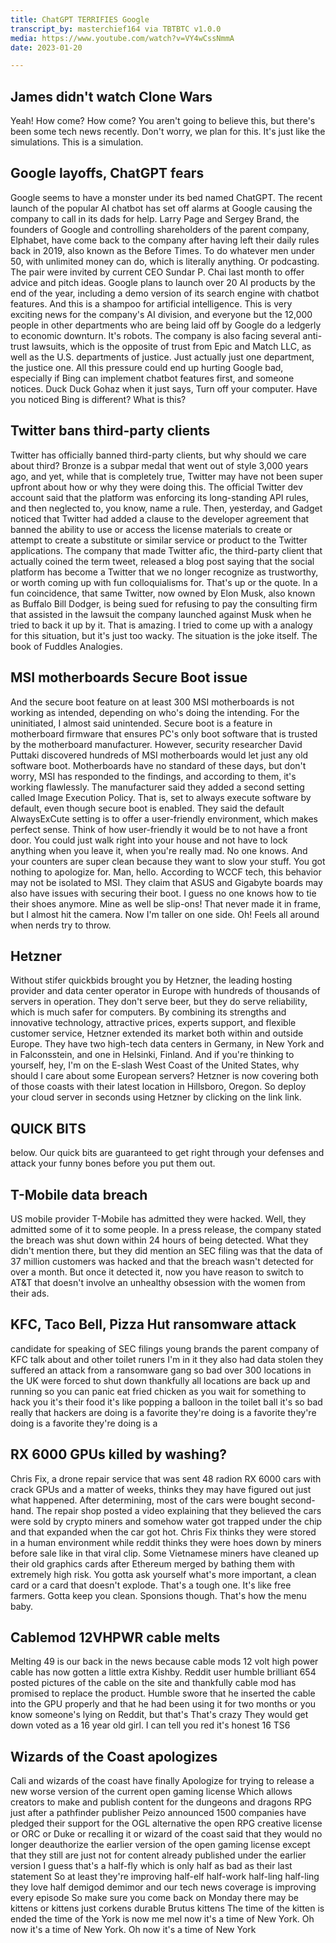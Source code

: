 ```yaml
---
title: ChatGPT TERRIFIES Google
transcript_by: masterchief164 via TBTBTC v1.0.0
media: https://www.youtube.com/watch?v=VY4wCssNmmA
date: 2023-01-20

---
```


## James didn't watch Clone Wars

 Yeah! How come? How come? You aren't going to believe this, but there's been some tech news recently. Don't worry, we plan for this. It's just like the simulations. This is a simulation.

## Google layoffs, ChatGPT fears

 Google seems to have a monster under its bed named ChatGPT. The recent launch of the popular AI chatbot has set off alarms at Google causing the company to call in its dads for help. Larry Page and Sergey Brand, the founders of Google and controlling shareholders of the parent company, Elphabet, have come back to the company after having left their daily rules back in 2019, also known as the Before Times. To do whatever men under 50, with unlimited money can do, which is literally anything. Or podcasting. The pair were invited by current CEO Sundar P. Chai last month to offer advice and pitch ideas. Google plans to launch over 20 AI products by the end of the year, including a demo version of its search engine with chatbot features. And this is a shampoo for artificial intelligence. This is very exciting news for the company's AI division, and everyone but the 12,000 people in other departments who are being laid off by Google do a ledgerly to economic downturn. It's robots. The company is also facing several anti-trust lawsuits, which is the opposite of trust from Epic and Match LLC, as well as the U.S. departments of justice. Just actually just one department, the justice one. All this pressure could end up hurting Google bad, especially if Bing can implement chatbot features first, and someone notices. Duck Duck Gohaz when it just says, Turn off your computer. Have you noticed Bing is different? What is this?

## Twitter bans third-party clients

 Twitter has officially banned third-party clients, but why should we care about third? Bronze is a subpar medal that went out of style 3,000 years ago, and yet, while that is completely true, Twitter may have not been super upfront about how or why they were doing this. The official Twitter dev account said that the platform was enforcing its long-standing API rules, and then neglected to, you know, name a rule. Then, yesterday, and Gadget noticed that Twitter had added a clause to the developer agreement that banned the ability to use or access the license materials to create or attempt to create a substitute or similar service or product to the Twitter applications. The company that made Twitter afic, the third-party client that actually coined the term tweet, released a blog post saying that the social platform has become a Twitter that we no longer recognize as trustworthy, or worth coming up with fun colloquialisms for. That's up or the quote. In a fun coincidence, that same Twitter, now owned by Elon Musk, also known as Buffalo Bill Dodger, is being sued for refusing to pay the consulting firm that assisted in the lawsuit the company launched against Musk when he tried to back it up by it. That is amazing. I tried to come up with a analogy for this situation, but it's just too wacky. The situation is the joke itself. The book of Fuddles Analogies.

## MSI motherboards Secure Boot issue

 And the secure boot feature on at least 300 MSI motherboards is not working as intended, depending on who's doing the intending. For the uninitiated, I almost said unintended. Secure boot is a feature in motherboard firmware that ensures PC's only boot software that is trusted by the motherboard manufacturer. However, security researcher David Puttaki discovered hundreds of MSI motherboards would let just any old software boot. Motherboards have no standard of these days, but don't worry, MSI has responded to the findings, and according to them, it's working flawlessly. The manufacturer said they added a second setting called Image Execution Policy. That is, set to always execute software by default, even though secure boot is enabled. They said the default AlwaysExCute setting is to offer a user-friendly environment, which makes perfect sense. Think of how user-friendly it would be to not have a front door. You could just walk right into your house and not have to lock anything when you leave it, when you're really mad. No one knows. And your counters are super clean because they want to slow your stuff. You got nothing to apologize for. Man, hello. According to WCCF tech, this behavior may not be isolated to MSI. They claim that ASUS and Gigabyte boards may also have issues with securing their boot. I guess no one knows how to tie their shoes anymore. Mine as well be slip-ons! That never made it in frame, but I almost hit the camera. Now I'm taller on one side. Oh! Feels all around when nerds try to throw.

## Hetzner

 Without stifer quickbids brought you by Hetzner, the leading hosting provider and data center operator in Europe with hundreds of thousands of servers in operation. They don't serve beer, but they do serve reliability, which is much safer for computers. By combining its strengths and innovative technology, attractive prices, experts support, and flexible customer service, Hetzner extended its market both within and outside Europe. They have two high-tech data centers in Germany, in New York and in Falconsstein, and one in Helsinki, Finland. And if you're thinking to yourself, hey, I'm on the E-slash West Coast of the United States, why should I care about some European servers? Hetzner is now covering both of those coasts with their latest location in Hillsboro, Oregon. So deploy your cloud server in seconds using Hetzner by clicking on the link link.

## QUICK BITS

 below. Our quick bits are guaranteed to get right through your defenses and attack your funny bones before you put them out.

## T-Mobile data breach

 US mobile provider T-Mobile has admitted they were hacked. Well, they admitted some of it to some people. In a press release, the company stated the breach was shut down within 24 hours of being detected. What they didn't mention there, but they did mention an SEC filing was that the data of 37 million customers was hacked and that the breach wasn't detected for over a month. But once it detected it, now you have reason to switch to AT&T that doesn't involve an unhealthy obsession with the women from their ads.

## KFC, Taco Bell, Pizza Hut ransomware attack

 candidate for speaking of SEC filings young brands the parent company of KFC talk about and other toilet runers I'm in it they also had data stolen they suffered an attack from a ransomware gang so bad over 300 locations in the UK were forced to shut down thankfully all locations are back up and running so you can panic eat fried chicken as you wait for something to hack you it's their food it's like popping a balloon in the toilet ball it's so bad really that hackers are doing is a favorite they're doing is a favorite they're doing is a favorite they're doing is a

## RX 6000 GPUs killed by washing?

 Chris Fix, a drone repair service that was sent 48 radion RX 6000 cars with crack GPUs and a matter of weeks, thinks they may have figured out just what happened. After determining, most of the cars were bought second-hand. The repair shop posted a video explaining that they believed the cars were sold by crypto miners and somehow water got trapped under the chip and that expanded when the car got hot. Chris Fix thinks they were stored in a human environment while reddit thinks they were hoes down by miners before sale like in that viral clip. Some Vietnamese miners have cleaned up their old graphics cards after Ethereum merged by bathing them with extremely high risk. You gotta ask yourself what's more important, a clean card or a card that doesn't explode. That's a tough one. It's like free farmers. Gotta keep you clean. Sponsions though. That's how the menu baby.

## Cablemod 12VHPWR cable melts

 Melting 49 is our back in the news because cable mods 12 volt high power cable has now gotten a little extra Kishby. Reddit user humble brilliant 654 posted pictures of the cable on the site and thankfully cable mod has promised to replace the product. Humble swore that he inserted the cable into the GPU properly and that he had been using it for two months or you know someone's lying on Reddit, but that's That's crazy They would get down voted as a 16 year old girl. I can tell you red it's honest 16 TS6

## Wizards of the Coast apologizes

 Cali and wizards of the coast have finally Apologize for trying to release a new worse version of the current open gaming license Which allows creators to make and publish content for the dungeons and dragons RPG just after a pathfinder publisher Peizo announced 1500 companies have pledged their support for the OGL alternative the open RPG creative license or ORC or Duke or recalling it or wizard of the coast said that they would no longer deauthorize the earlier version of the open gaming license except that they still are just not for content already published under the earlier version I guess that's a half-fly which is only half as bad as their last statement So at least they're improving half-elf half-work half-ling half-ling they love half demigod demimor and our tech news coverage is improving every episode So make sure you come back on Monday there may be kittens or kittens just corkens durable Brutus kittens The time of the kitten is ended the time of the York is now me mel now it's a time of New York. Oh now it's a time of New York. Oh now it's a time of New York


